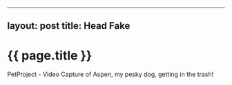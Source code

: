 

---
layout: post
title: Head Fake
---

{{ page.title }}
================

<p class="meta">

PetProject - Video Capture of Aspen, my pesky dog, getting in the trash!




<a href="{{ site.url }}/blog/pdfs/HeadFake.mp4">































